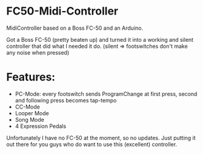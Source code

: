 # FC50-Midi-Controller
MidiController based on a Boss FC-50 and an Arduino.

Got a Boss FC-50 (pretty beaten up) and turned it into a working and silent controller that did what I needed it do. (silent => footswitches don't make any noise when pressed)

# Features:
- PC-Mode: every footswitch sends ProgramChange at first press, second and following press becomes tap-tempo
- CC-Mode
- Looper Mode
- Song Mode
- 4 Expression Pedals

Unfortunately I have no FC-50 at the moment, so no updates. Just putting it out there for you guys who do want to use this (excellent) controller.
